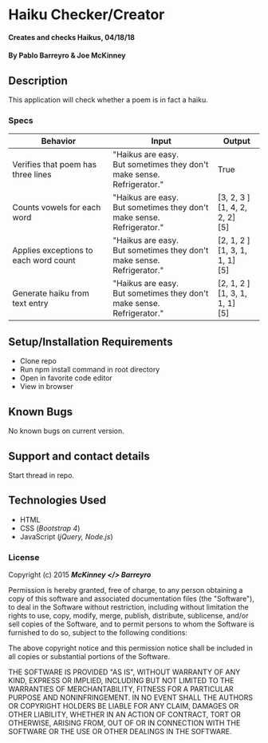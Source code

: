 # Haiku Checker/Creator

#### Creates and checks Haikus, 04/18/18

#### By **Pablo Barreyro & Joe McKinney**

## Description

This application will check whether a poem is in fact a haiku.

### Specs
 Behavior | Input | Output
 -------- | ----- | ------
Verifies that poem has three lines | "Haikus are easy.<br>But sometimes they don't make sense.<br> Refrigerator." | True
Counts vowels for each word | "Haikus are easy.<br>But sometimes they don't make sense.<br> Refrigerator." | [3, 2, 3 ]<br>[1, 4, 2, 2, 2]<br>[5]
Applies exceptions to each word count | "Haikus are easy.<br>But sometimes they don't make sense.<br> Refrigerator." | [2, 1, 2 ]<br>[1, 3, 1, 1, 1]<br>[5]
Generate haiku from text entry | "Haikus are easy.<br>But sometimes they don't make sense.<br> Refrigerator." | [2, 1, 2 ]<br>[1, 3, 1, 1, 1]<br>[5]


## Setup/Installation Requirements

* Clone repo
* Run npm install command in root directory
* Open in favorite code editor
* View in browser

## Known Bugs

No known bugs on current version.

## Support and contact details

Start thread in repo.

## Technologies Used

* HTML
* CSS (_Bootstrap 4_)
* JavaScript (_jQuery, Node.js_)

### License

Copyright (c) 2015 **_McKinney </> Barreyro_**

Permission is hereby granted, free of charge, to any person obtaining a copy of this software and associated documentation files (the "Software"), to deal in the Software without restriction, including without limitation the rights to use, copy, modify, merge, publish, distribute, sublicense, and/or sell copies of the Software, and to permit persons to whom the Software is furnished to do so, subject to the following conditions:

The above copyright notice and this permission notice shall be included in all copies or substantial portions of the Software.

THE SOFTWARE IS PROVIDED "AS IS", WITHOUT WARRANTY OF ANY KIND, EXPRESS OR IMPLIED, INCLUDING BUT NOT LIMITED TO THE WARRANTIES OF MERCHANTABILITY, FITNESS FOR A PARTICULAR PURPOSE AND NONINFRINGEMENT. IN NO EVENT SHALL THE AUTHORS OR COPYRIGHT HOLDERS BE LIABLE FOR ANY CLAIM, DAMAGES OR OTHER LIABILITY, WHETHER IN AN ACTION OF CONTRACT, TORT OR OTHERWISE, ARISING FROM, OUT OF OR IN CONNECTION WITH THE SOFTWARE OR THE USE OR OTHER DEALINGS IN THE SOFTWARE.
